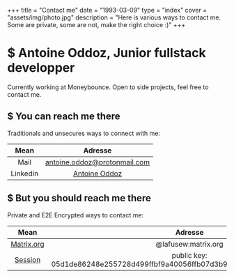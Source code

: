 +++
title = "Contact me"
date = "1993-03-09"
type = "index"
cover = "assets/img/photo.jpg"
description = "Here is various ways to contact me. Some are private, some are not, make the right choice :)"
+++

# $ Antoine Oddoz, Junior fullstack developper

Currently working at Moneybounce. Open to side projects, feel free to contact me.

## $ You can reach me there

Traditionals and unsecures ways to connect with me:

| Mean        | Adresse                                           |
| :----:      |    :----:                                         |
| Mail        | antoine.oddoz@protonmail.com                      |
| Linkedin    |[Antoine Oddoz](https://www.linkedin.com/in/o2doz/)|

## $ But you should reach me there 

Private and E2E Encrypted ways to contact me:

| Mean                               | Adresse                                           |
| :----:                             |    :----:                                         |
| [Matrix.org](https://matrix.org/)  | @lafusew:matrix.org                               |
| [Session](https://getsession.org/) | public key: 05d1de86248e255728d499ffbf9a40056ffb07d3b9a5f5eded972935dfd3da782c |

